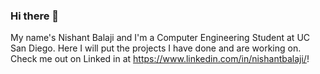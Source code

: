 ### Hi there 👋
My name's Nishant Balaji and I'm a Computer Engineering Student at UC San Diego. Here I will put the projects I have done and are working on. Check me out on Linked in at https://www.linkedin.com/in/nishantbalaji/!
<!--
**NishantBalaji/NishantBalaji** is a ✨ _special_ ✨ repository because its `README.md` (this file) appears on your GitHub profile.

Here are some ideas to get you started:

- 🔭 I’m currently working on ...
- 🌱 I’m currently learning ...
- 👯 I’m looking to collaborate on ...
- 🤔 I’m looking for help with ...
- 💬 Ask me about ...
- 📫 How to reach me: ...
- 😄 Pronouns: ...
- ⚡ Fun fact: ...
-->
